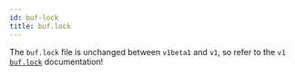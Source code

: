 ```yaml
---
id: buf-lock
title: buf.lock
---
```


The `buf.lock` file is unchanged between `v1beta1` and `v1`, so refer to the `v1` [`buf.lock`](../v1/buf-lock.md)
documentation!
